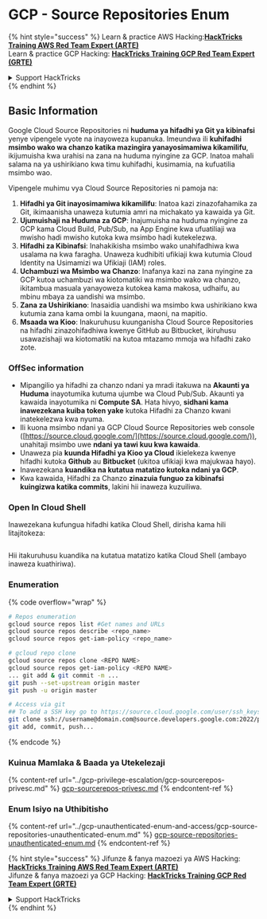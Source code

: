 # GCP - Source Repositories Enum

{% hint style="success" %}
Learn & practice AWS Hacking:<img src="../../../.gitbook/assets/image (1) (1) (1) (1).png" alt="" data-size="line">[**HackTricks Training AWS Red Team Expert (ARTE)**](https://training.hacktricks.xyz/courses/arte)<img src="../../../.gitbook/assets/image (1) (1) (1) (1).png" alt="" data-size="line">\
Learn & practice GCP Hacking: <img src="../../../.gitbook/assets/image (2) (1).png" alt="" data-size="line">[**HackTricks Training GCP Red Team Expert (GRTE)**<img src="../../../.gitbook/assets/image (2) (1).png" alt="" data-size="line">](https://training.hacktricks.xyz/courses/grte)

<details>

<summary>Support HackTricks</summary>

* Check the [**subscription plans**](https://github.com/sponsors/carlospolop)!
* **Join the** 💬 [**Discord group**](https://discord.gg/hRep4RUj7f) or the [**telegram group**](https://t.me/peass) or **follow** us on **Twitter** 🐦 [**@hacktricks\_live**](https://twitter.com/hacktricks_live)**.**
* **Share hacking tricks by submitting PRs to the** [**HackTricks**](https://github.com/carlospolop/hacktricks) and [**HackTricks Cloud**](https://github.com/carlospolop/hacktricks-cloud) github repos.

</details>
{% endhint %}

## Basic Information <a href="#reviewing-cloud-git-repositories" id="reviewing-cloud-git-repositories"></a>

Google Cloud Source Repositories ni **huduma ya hifadhi ya Git ya kibinafsi** yenye vipengele vyote na inayoweza kupanuka. Imeundwa ili **kuhifadhi msimbo wako wa chanzo katika mazingira yanayosimamiwa kikamilifu**, ikijumuisha kwa urahisi na zana na huduma nyingine za GCP. Inatoa mahali salama na ya ushirikiano kwa timu kuhifadhi, kusimamia, na kufuatilia msimbo wao.

Vipengele muhimu vya Cloud Source Repositories ni pamoja na:

1. **Hifadhi ya Git inayosimamiwa kikamilifu**: Inatoa kazi zinazofahamika za Git, ikimaanisha unaweza kutumia amri na michakato ya kawaida ya Git.
2. **Ujumuishaji na Huduma za GCP**: Inajumuisha na huduma nyingine za GCP kama Cloud Build, Pub/Sub, na App Engine kwa ufuatiliaji wa mwisho hadi mwisho kutoka kwa msimbo hadi kutekelezwa.
3. **Hifadhi za Kibinafsi**: Inahakikisha msimbo wako unahifadhiwa kwa usalama na kwa faragha. Unaweza kudhibiti ufikiaji kwa kutumia Cloud Identity na Usimamizi wa Ufikiaji (IAM) roles.
4. **Uchambuzi wa Msimbo wa Chanzo**: Inafanya kazi na zana nyingine za GCP kutoa uchambuzi wa kiotomatiki wa msimbo wako wa chanzo, ikitambua masuala yanayoweza kutokea kama makosa, udhaifu, au mbinu mbaya za uandishi wa msimbo.
5. **Zana za Ushirikiano**: Inasaidia uandishi wa msimbo kwa ushirikiano kwa kutumia zana kama ombi la kuungana, maoni, na mapitio.
6. **Msaada wa Kioo**: Inakuruhusu kuunganisha Cloud Source Repositories na hifadhi zinazohifadhiwa kwenye GitHub au Bitbucket, ikiruhusu usawazishaji wa kiotomatiki na kutoa mtazamo mmoja wa hifadhi zako zote.

### OffSec information <a href="#reviewing-cloud-git-repositories" id="reviewing-cloud-git-repositories"></a>

* Mipangilio ya hifadhi za chanzo ndani ya mradi itakuwa na **Akaunti ya Huduma** inayotumika kutuma ujumbe wa Cloud Pub/Sub. Akaunti ya kawaida inayotumika ni **Compute SA**. Hata hivyo, **sidhani kama inawezekana kuiba token yake** kutoka Hifadhi za Chanzo kwani inatekelezwa kwa nyuma.
* Ili kuona msimbo ndani ya GCP Cloud Source Repositories web console ([https://source.cloud.google.com/](https://source.cloud.google.com/)), unahitaji msimbo uwe **ndani ya tawi kuu kwa kawaida**.
* Unaweza pia **kuunda Hifadhi ya Kioo ya Cloud** ikielekeza kwenye hifadhi kutoka **Github** au **Bitbucket** (ukitoa ufikiaji kwa majukwaa hayo).
* Inawezekana **kuandika na kutatua matatizo kutoka ndani ya GCP**.
* Kwa kawaida, Hifadhi za Chanzo **zinazuia funguo za kibinafsi kuingizwa katika commits**, lakini hii inaweza kuzuiliwa.

### Open In Cloud Shell

Inawezekana kufungua hifadhi katika Cloud Shell, dirisha kama hili litajitokeza:

<figure><img src="../../../.gitbook/assets/image (325).png" alt=""><figcaption></figcaption></figure>

Hii itakuruhusu kuandika na kutatua matatizo katika Cloud Shell (ambayo inaweza kuathiriwa). 

### Enumeration

{% code overflow="wrap" %}
```bash
# Repos enumeration
gcloud source repos list #Get names and URLs
gcloud source repos describe <repo_name>
gcloud source repos get-iam-policy <repo_name>

# gcloud repo clone
gcloud source repos clone <REPO NAME>
gcloud source repos get-iam-policy <REPO NAME>
... git add & git commit -m ...
git push --set-upstream origin master
git push -u origin master

# Access via git
## To add a SSH key go to https://source.cloud.google.com/user/ssh_keys (no gcloud command)
git clone ssh://username@domain.com@source.developers.google.com:2022/p/<proj-name>/r/<repo-name>
git add, commit, push...
```
{% endcode %}

### Kuinua Mamlaka & Baada ya Utekelezaji

{% content-ref url="../gcp-privilege-escalation/gcp-sourcerepos-privesc.md" %}
[gcp-sourcerepos-privesc.md](../gcp-privilege-escalation/gcp-sourcerepos-privesc.md)
{% endcontent-ref %}

### Enum Isiyo na Uthibitisho

{% content-ref url="../gcp-unauthenticated-enum-and-access/gcp-source-repositories-unauthenticated-enum.md" %}
[gcp-source-repositories-unauthenticated-enum.md](../gcp-unauthenticated-enum-and-access/gcp-source-repositories-unauthenticated-enum.md)
{% endcontent-ref %}

{% hint style="success" %}
Jifunze & fanya mazoezi ya AWS Hacking:<img src="../../../.gitbook/assets/image (1) (1) (1) (1).png" alt="" data-size="line">[**HackTricks Training AWS Red Team Expert (ARTE)**](https://training.hacktricks.xyz/courses/arte)<img src="../../../.gitbook/assets/image (1) (1) (1) (1).png" alt="" data-size="line">\
Jifunze & fanya mazoezi ya GCP Hacking: <img src="../../../.gitbook/assets/image (2) (1).png" alt="" data-size="line">[**HackTricks Training GCP Red Team Expert (GRTE)**<img src="../../../.gitbook/assets/image (2) (1).png" alt="" data-size="line">](https://training.hacktricks.xyz/courses/grte)

<details>

<summary>Support HackTricks</summary>

* Angalia [**mpango wa usajili**](https://github.com/sponsors/carlospolop)!
* **Jiunge na** 💬 [**kikundi cha Discord**](https://discord.gg/hRep4RUj7f) au [**kikundi cha telegram**](https://t.me/peass) au **fuata** sisi kwenye **Twitter** 🐦 [**@hacktricks\_live**](https://twitter.com/hacktricks_live)**.**
* **Shiriki mbinu za hacking kwa kuwasilisha PRs kwa** [**HackTricks**](https://github.com/carlospolop/hacktricks) na [**HackTricks Cloud**](https://github.com/carlospolop/hacktricks-cloud) github repos.

</details>
{% endhint %}

